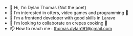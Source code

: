 - 👋 Hi, I’m Dylan Thomas (Not the poet)
- 👀 I’m interested in otters, video games and programming 🦦
- 🌱 I’m a frontend developer with good skills in Larave
- 💞️ I’m looking to collaborate on crepes cooking 🥞
- 📫 How to reach me : thomas.dylan191@gmail.com 

<!---
DylanThomasFr/DylanThomasFr is a ✨ special ✨ repository because its `README.md` (this file) appears on your GitHub profile.
You can click the Preview link to take a look at your changes.
--->
